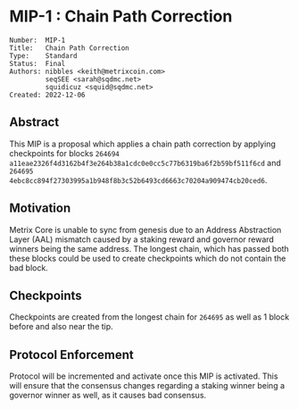 # MIP-1 : Chain Path Correction

```
Number:  MIP-1
Title:   Chain Path Correction
Type:    Standard
Status:  Final
Authors: nibbles <keith@metrixcoin.com>
         seqSEE <sarah@sqdmc.net>
         squidicuz <squid@sqdmc.net>
Created: 2022-12-06
```

## Abstract

This MIP is a proposal which applies a chain path correction by applying checkpoints for blocks `264694` `a11eae2326f4d3162b4f3e264b38a1cdc0e0cc5c77b6319ba6f2b59bf511f6cd` and `264695` `4ebc8cc894f27303995a1b948f8b3c52b6493cd6663c70204a909474cb20ced6`.

## Motivation

Metrix Core is unable to sync from genesis due to an Address Abstraction Layer (AAL) mismatch caused by a staking reward and governor reward winners being the same address. The longest chain, which has passed both these blocks could be used to create checkpoints which do not contain the bad block.

## Checkpoints

Checkpoints are created from the longest chain for `264695` as well as 1 block before and also near the tip.

## Protocol Enforcement

Protocol will be incremented and activate once this MIP is activated. This will ensure that the consensus changes regarding a staking winner being a governor winner as well, as it causes bad consensus.
